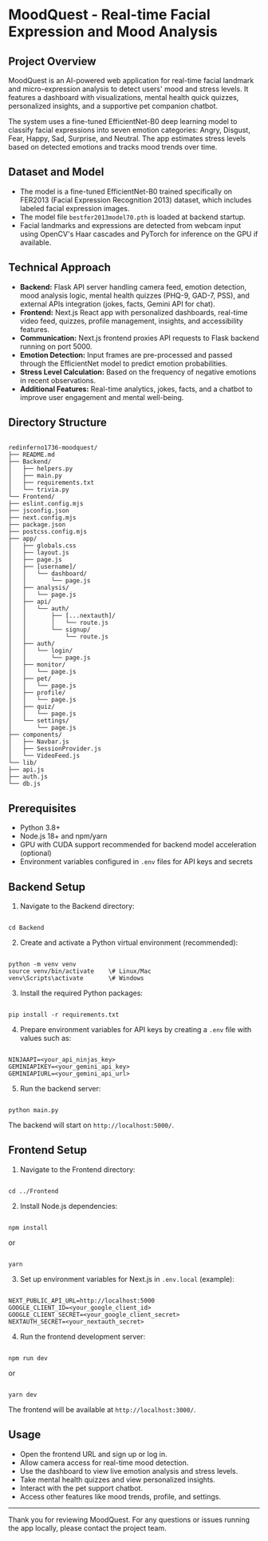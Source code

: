 # MoodQuest - Real-time Facial Expression and Mood Analysis

## Project Overview

MoodQuest is an AI-powered web application for real-time facial landmark and micro-expression analysis to detect users' mood and stress levels. It features a dashboard with visualizations, mental health quick quizzes, personalized insights, and a supportive pet companion chatbot.

The system uses a fine-tuned EfficientNet-B0 deep learning model to classify facial expressions into seven emotion categories: Angry, Disgust, Fear, Happy, Sad, Surprise, and Neutral. The app estimates stress levels based on detected emotions and tracks mood trends over time.

## Dataset and Model

- The model is a fine-tuned EfficientNet-B0 trained specifically on FER2013 (Facial Expression Recognition 2013) dataset, which includes labeled facial expression images.
- The model file `bestfer2013model70.pth` is loaded at backend startup.
- Facial landmarks and expressions are detected from webcam input using OpenCV's Haar cascades and PyTorch for inference on the GPU if available.

## Technical Approach

- **Backend:** Flask API server handling camera feed, emotion detection, mood analysis logic, mental health quizzes (PHQ-9, GAD-7, PSS), and external APIs integration (jokes, facts, Gemini API for chat).
- **Frontend:** Next.js React app with personalized dashboards, real-time video feed, quizzes, profile management, insights, and accessibility features.
- **Communication:** Next.js frontend proxies API requests to Flask backend running on port 5000.
- **Emotion Detection:** Input frames are pre-processed and passed through the EfficientNet model to predict emotion probabilities.
- **Stress Level Calculation:** Based on the frequency of negative emotions in recent observations.
- **Additional Features:** Real-time analytics, jokes, facts, and a chatbot to improve user engagement and mental well-being.

## Directory Structure

```

redinferno1736-moodquest/
├── README.md
├── Backend/
│   ├── helpers.py
│   ├── main.py
│   ├── requirements.txt
│   └── trivia.py
└── Frontend/
├── eslint.config.mjs
├── jsconfig.json
├── next.config.mjs
├── package.json
├── postcss.config.mjs
├── app/
│   ├── globals.css
│   ├── layout.js
│   ├── page.js
│   ├── [username]/
│   │   └── dashboard/
│   │       └── page.js
│   ├── analysis/
│   │   └── page.js
│   ├── api/
│   │   └── auth/
│   │       ├── [...nextauth]/
│   │       │   └── route.js
│   │       └── signup/
│   │           └── route.js
│   ├── auth/
│   │   └── login/
│   │       └── page.js
│   ├── monitor/
│   │   └── page.js
│   ├── pet/
│   │   └── page.js
│   ├── profile/
│   │   └── page.js
│   ├── quiz/
│   │   └── page.js
│   └── settings/
│       └── page.js
├── components/
│   ├── Navbar.js
│   ├── SessionProvider.js
│   └── VideoFeed.js
└── lib/
├── api.js
├── auth.js
└── db.js

```

## Prerequisites

- Python 3.8+ 
- Node.js 18+ and npm/yarn
- GPU with CUDA support recommended for backend model acceleration (optional)
- Environment variables configured in `.env` files for API keys and secrets

## Backend Setup

1. Navigate to the Backend directory:
```

cd Backend

```

2. Create and activate a Python virtual environment (recommended):
```

python -m venv venv
source venv/bin/activate    \# Linux/Mac
venv\Scripts\activate       \# Windows

```

3. Install the required Python packages:
```

pip install -r requirements.txt

```

4. Prepare environment variables for API keys by creating a `.env` file with values such as:
```

NINJAAPI=<your_api_ninjas_key>
GEMINIAPIKEY=<your_gemini_api_key>
GEMINIAPIURL=<your_gemini_api_url>

```

5. Run the backend server:
```

python main.py

```
The backend will start on `http://localhost:5000/`.

## Frontend Setup

1. Navigate to the Frontend directory:
```

cd ../Frontend

```

2. Install Node.js dependencies:
```

npm install

```
or
```

yarn

```

3. Set up environment variables for Next.js in `.env.local` (example):
```

NEXT_PUBLIC_API_URL=http://localhost:5000
GOOGLE_CLIENT_ID=<your_google_client_id>
GOOGLE_CLIENT_SECRET=<your_google_client_secret>
NEXTAUTH_SECRET=<your_nextauth_secret>

```

4. Run the frontend development server:
```

npm run dev

```
or
```

yarn dev

```
The frontend will be available at `http://localhost:3000/`.

## Usage

- Open the frontend URL and sign up or log in.
- Allow camera access for real-time mood detection.
- Use the dashboard to view live emotion analysis and stress levels.
- Take mental health quizzes and view personalized insights.
- Interact with the pet support chatbot.
- Access other features like mood trends, profile, and settings.

---

Thank you for reviewing MoodQuest. For any questions or issues running the app locally, please contact the project team.



